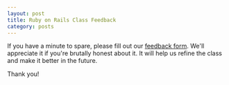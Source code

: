```yaml
---
layout: post
title: Ruby on Rails Class Feedback
category: posts
---
```


If you have a minute to spare, please fill out our [feedback form]. We'll
appreciate it if you're brutally honest about it. It will help us refine the
class and make it better in the future.

Thank you!

[feedback form]: https://docs.google.com/forms/d/1GF-c64_tqOTKoLlTiwXYhFlsS8kdS1lAn0OYAUcW5vE/viewform
